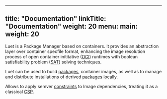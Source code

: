 
---
title: "Documentation"
linkTitle: "Documentation"
weight: 20
menu:
  main:
    weight: 20
---


Luet is a Package Manager based on containers. It provides an abstraction layer over container specfile format, enhancing the image resolution process of open container inititative ([OCI](https://en.wikipedia.org/wiki/Open_Container_Initiative)) runtimes with boolean satisfiability problem ([SAT](https://en.wikipedia.org/wiki/Boolean_satisfiability_problem)) solving techniques.

Luet can be used to build [packages](/docs/docs/concepts/packages/), container images, as well as to manage and distribute installations of derived [packages](/docs/docs/concepts/packages/) locally.

Allows to apply semver [constraints](/docs/docs/concepts/overview/constraints/) to Image dependencies, treating it as a classical [CSP](https://en.wikipedia.org/wiki/Constraint_satisfaction_problem).

<script id="asciicast-388348" src="https://asciinema.org/a/388348.js" data-autoplay="true" data-size="small" data-cols="90" data-rows="30" async></script>
